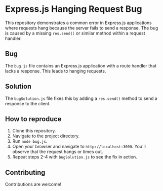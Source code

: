 # Express.js Hanging Request Bug

This repository demonstrates a common error in Express.js applications where requests hang because the server fails to send a response. The bug is caused by a missing `res.send()` or similar method within a request handler.

## Bug
The `bug.js` file contains an Express.js application with a route handler that lacks a response.  This leads to hanging requests. 

## Solution
The `bugSolution.js` file fixes this by adding a `res.send()` method to send a response to the client.

## How to reproduce
1. Clone this repository.
2. Navigate to the project directory.
3. Run `node bug.js`.
4. Open your browser and navigate to `http://localhost:3000`. You'll observe that the request hangs or times out.
5. Repeat steps 2-4 with `bugSolution.js` to see the fix in action.

## Contributing
Contributions are welcome!